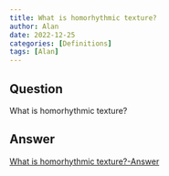 ```yaml
---
title: What is homorhythmic texture?
author: Alan
date: 2022-12-25
categories: [Definitions]
tags: [Alan]
---
```


## Question

What is homorhythmic texture?



## Answer

[What is homorhythmic texture?-Answer](/music-history/posts/What-is-homorhythmic-texture-answer/)